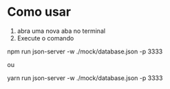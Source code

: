 # Como usar

1. abra uma nova aba no terminal
2. Execute o comando

npm run json-server -w ./mock/database.json -p 3333

ou

yarn run json-server -w ./mock/database.json -p 3333